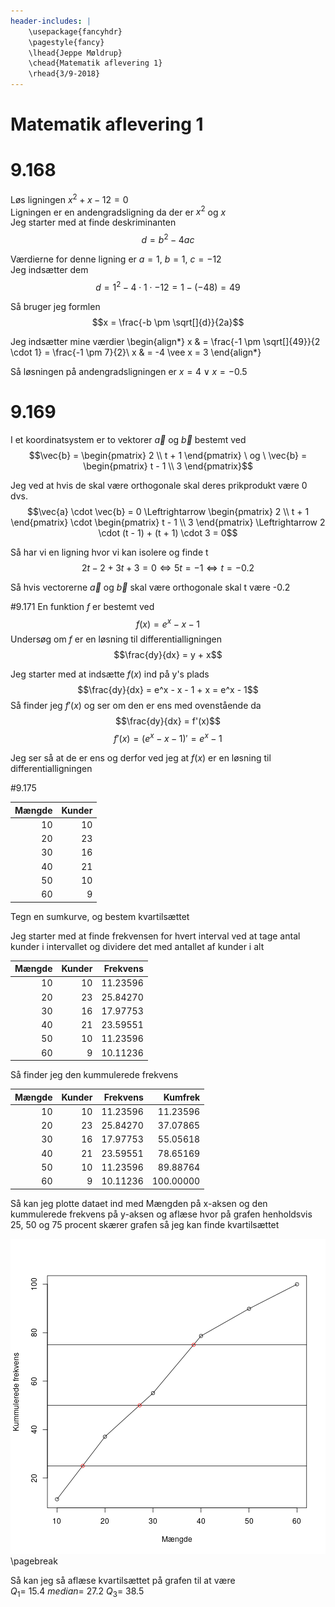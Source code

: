 ```yaml
---
header-includes: |
    \usepackage{fancyhdr}
    \pagestyle{fancy}
    \lhead{Jeppe Møldrup}
    \chead{Matematik aflevering 1}
    \rhead{3/9-2018}
---
```


# Matematik aflevering 1

# 9.168
Løs ligningen $x^2+x-12=0$  
Ligningen er en andengradsligning da der er $x^2$ og $x$  
Jeg starter med at finde deskriminanten
$$d = b^2-4ac$$

Værdierne for denne ligning er $a = 1,\ b = 1,\ c = -12$  
Jeg indsætter dem
$$d = 1^2-4 \cdot 1 \cdot -12 = 1-(-48) = 49$$

Så bruger jeg formlen
$$x = \frac{-b \pm \sqrt[]{d}}{2a}$$

Jeg indsætter mine værdier
\begin{align*}
x & = \frac{-1 \pm \sqrt[]{49}}{2 \cdot 1} = \frac{-1 \pm 7}{2}\\
x & = -4 \vee x = 3
\end{align*}

Så løsningen på andengradsligningen er $x = 4 \vee x = -0.5$

# 9.169
I et koordinatsystem er to vektorer $\vec{a}$ og $\vec{b}$ bestemt ved
$$\vec{b} = \begin{pmatrix} 2 \\ t + 1 \end{pmatrix} \ og \ \vec{b} = \begin{pmatrix} t - 1 \\ 3 \end{pmatrix}$$

Jeg ved at hvis de skal være orthogonale skal deres prikprodukt være $0$ dvs.
$$\vec{a} \cdot \vec{b} = 0 \Leftrightarrow \begin{pmatrix} 2 \\ t + 1 \end{pmatrix} \cdot \begin{pmatrix} t - 1 \\ 3 \end{pmatrix} 
\Leftrightarrow 2 \cdot (t - 1) + (t + 1) \cdot 3 = 0$$

Så har vi en ligning hvor vi kan isolere og finde t
$$2t-2+3t+3=0 \Leftrightarrow 5t = -1 \Leftrightarrow t = -0.2$$

Så hvis vectorerne $\vec{a}$ og $\vec{b}$ skal være orthogonale skal t være -0.2

#9.171
En funktion $f$ er bestemt ved
$$f(x) = e^x - x - 1$$
Undersøg om $f$ er en løsning til differentialligningen
$$\frac{dy}{dx} = y + x$$

Jeg starter med at indsætte $f(x)$ ind på y's plads
$$\frac{dy}{dx} = e^x - x - 1 + x = e^x - 1$$
Så finder jeg $f'(x)$ og ser om den er ens med ovenstående da $$\frac{dy}{dx} = f'(x)$$
$$f'(x)=(e^x - x - 1)'= e^x - 1$$

Jeg ser så at de er ens og derfor ved jeg at $f(x)$ er en løsning til differentialligningen

#9.175

| Mængde| Kunder|
|------:|------:|
|     10|     10|
|     20|     23|
|     30|     16|
|     40|     21|
|     50|     10|
|     60|      9|
Tegn en sumkurve, og bestem kvartilsættet  

Jeg starter med at finde frekvensen for hvert interval ved at tage antal kunder i intervallet og dividere det med antallet af
kunder i alt


| Mængde| Kunder| Frekvens|
|------:|------:|--------:|
|     10|     10| 11.23596|
|     20|     23| 25.84270|
|     30|     16| 17.97753|
|     40|     21| 23.59551|
|     50|     10| 11.23596|
|     60|      9| 10.11236|

Så finder jeg den kummulerede frekvens


| Mængde| Kunder| Frekvens|   Kumfrek|
|------:|------:|--------:|---------:|
|     10|     10| 11.23596|  11.23596|
|     20|     23| 25.84270|  37.07865|
|     30|     16| 17.97753|  55.05618|
|     40|     21| 23.59551|  78.65169|
|     50|     10| 11.23596|  89.88764|
|     60|      9| 10.11236| 100.00000|

Så kan jeg plotte dataet ind med Mængden på x-aksen og den kummulerede frekvens på y-aksen og aflæse hvor på grafen henholdsvis 25,
50 og 75 procent skærer grafen så jeg kan finde kvartilsættet

![Sumkurve](figure/unnamed-chunk-4-1.png)
\pagebreak

Så kan jeg så aflæse kvartilsættet på grafen til at være  
$Q_{1}=$ 15.4 $median=$ 27.2 $Q_{3}=$ 38.5
